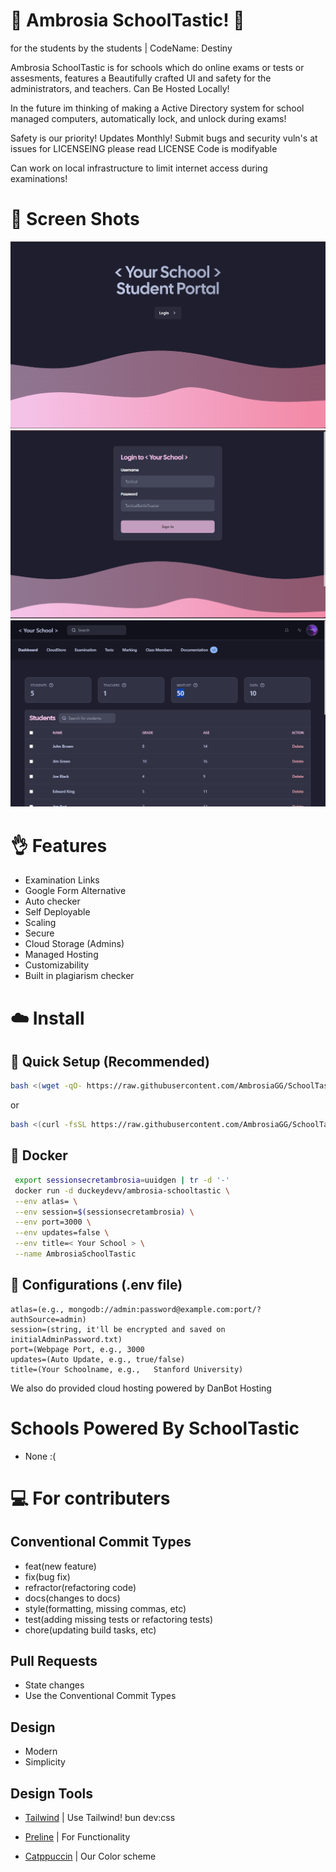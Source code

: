 # 📖 Ambrosia SchoolTastic! 📖
for the students by the students   |   CodeName: Destiny

Ambrosia SchoolTastic is for schools which do online exams or tests or assesments,
features a Beautifully crafted UI and safety for the administrators, and teachers.
Can Be Hosted Locally!

In the future im thinking of making a Active Directory system for school managed computers,
automatically lock, and unlock during exams!

Safety is our priority!
Updates Monthly! Submit bugs and security vuln's at issues
for LICENSEING please read LICENSE
Code is modifyable

Can work on local infrastructure to limit internet access during examinations!

# 📸 Screen Shots

![](./Github/Land.png)
![](./Github/Login.png)
![](./Github/Dash.png)

# 👌 Features
* Examination Links
* Google Form Alternative
* Auto checker
* Self Deployable
* Scaling
* Secure
* Cloud Storage (Admins)
* Managed Hosting
* Customizability
* Built in plagiarism checker

# ☁️ Install

## 🤖 Quick Setup (Recommended)
```bash
bash <(wget -qO- https://raw.githubusercontent.com/AmbrosiaGG/SchoolTastic/main/script/setup.sh)
```
or
```bash
bash <(curl -fsSL https://raw.githubusercontent.com/AmbrosiaGG/SchoolTastic/main/script/setup.sh)
```

## 🐋 Docker
```bash 
 export sessionsecretambrosia=uuidgen | tr -d '-'
 docker run -d duckeydevv/ambrosia-schooltastic \
 --env atlas= \
 --env session=$(sessionsecretambrosia) \
 --env port=3000 \
 --env updates=false \
 --env title=< Your School > \
 --name AmbrosiaSchoolTastic
```

## 🔧 Configurations (.env file)
```
atlas=(e.g., mongodb://admin:password@example.com:port/?authSource=admin)
session=(string, it'll be encrypted and saved on initialAdminPassword.txt)
port=(Webpage Port, e.g., 3000
updates=(Auto Update, e.g., true/false)
title=(Your Schoolname, e.g.,	Stanford University)
```

We also do provided cloud hosting powered
by DanBot Hosting

# Schools Powered By SchoolTastic
* None :(

# 💻 For contributers 
## Conventional Commit Types
* feat(new feature)
* fix(bug fix)
* refractor(refactoring code)
* docs(changes to docs)
* style(formatting, missing commas, etc)
* test(adding missing tests or refactoring tests)
* chore(updating build tasks, etc)

## Pull Requests
* State changes
* Use the Conventional Commit Types

## Design
* Modern 
* Simplicity

## Design Tools
* [Tailwind](https://tailwindcss.com) | Use Tailwind! bun dev:css

* [Preline](https://preline.co) | For Functionality

* [Catppuccin](https://github.com/catppuccin/catppuccin/blob/main/docs/style-guide.md) | Our Color scheme
